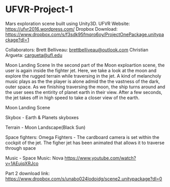 # UFVR-Project-1
Mars exploration scene built using Unity3D.
UFVR Website: https://ufvr2016.wordpress.com/
Dropbox Download: https://www.dropbox.com/s/f3sdk95fmqro6oy/ProjectOnePackage.unitypackage?dl=1

Collaborators:
Brett Belliveau: brettbelliveau@outlook.com
Christian Argueta: cargueta@ufl.edu


Moon Landing Scene
In the second part of the Moon exploartion scene, the user is again inside the fighter jet. Here, we take a look at the moon and explore the rugged terrain while traversing in the jet. A kind of melancholy music plays as the the player is alone admid the the vastness of the dark, outer space. As we finishing traversing the moon, the ship turns around and the user sees the entirity of planet earth in their view. After a few seconds, the jet takes off in high speed to take a closer view of the earth.

Moon Landing Scene 

Skybox - Earth & Planets skyboxes

Terrain - Moon Landscape(Black Sun)

Space fighters: Omega Fighters - The cardboard camera is set within the cockpit of the jet. The figher jet has been animated that allows it to traverse through space

Music - Space Music: Nova  https://www.youtube.com/watch?v=1AEujqXRJco


Part 2 download link: https://www.dropbox.com/s/unabo024lodoidg/scene2.unitypackage?dl=0
